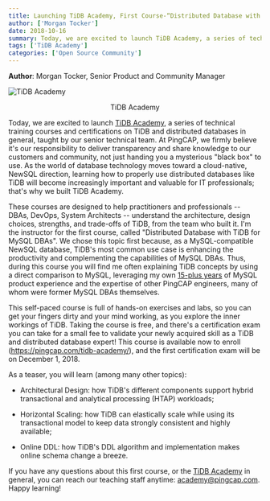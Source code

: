 ```yaml
---
title: Launching TiDB Academy, First Course-“Distributed Database with TiDB for MySQL DBAs”
author: ['Morgan Tocker']
date: 2018-10-16
summary: Today, we are excited to launch TiDB Academy, a series of technical training courses and certifications on TiDB and distributed databases in general, taught by our senior technical team. 
tags: ['TiDB Academy']
categories: ['Open Source Community']
---
```


**Author**: Morgan Tocker, Senior Product and Community Manager

![TiDB Academy](media/tidb-academy.jpg)

<center>TiDB Academy</center>

Today, we are excited to launch [TiDB Academy](https://pingcap.com/tidb-academy/), a series of technical training courses and certifications on TiDB and distributed databases in general, taught by our senior technical team. At PingCAP, we firmly believe it's our responsibility to deliver transparency and share knowledge to our customers and community, not just handing you a mysterious "black box" to use. As the world of database technology moves toward a cloud-native, NewSQL direction, learning how to properly use distributed databases like TiDB will become increasingly important and valuable for IT professionals; that's why we built TiDB Academy.

These courses are designed to help practitioners and professionals -- DBAs, DevOps, System Architects -- understand the architecture, design choices, strengths, and trade-offs of TiDB, from the team who built it. I'm the instructor for the first course, called "Distributed Database with TiDB for MySQL DBAs". We chose this topic first because, as a MySQL-compatible NewSQL database, TiDB's most common use case is enhancing the productivity and complementing the capabilities of MySQL DBAs. Thus, during this course you will find me often explaining TiDB concepts by using a direct comparison to MySQL, leveraging my own [15-plus years](https://www.linkedin.com/in/morgantocker/) of MySQL product experience and the expertise of other PingCAP engineers, many of whom were former MySQL DBAs themselves.

This self-paced course is full of hands-on exercises and labs, so you can get your fingers dirty and your mind working, as you explore the inner workings of TiDB. Taking the course is free, and there's a certification exam you can take for a small fee to validate your newly acquired skill as a TiDB and distributed database expert! This course is available now to enroll (https://pingcap.com/tidb-academy/), and the first certification exam will be on December 1, 2018.  

As a teaser, you will learn (among many other topics):

* Architectural Design: how TiDB's different components support hybrid transactional and analytical processing (HTAP) workloads;

* Horizontal Scaling: how TiDB can elastically scale while using its transactional model to keep data strongly consistent and highly available;

* Online DDL: how TiDB's DDL algorithm and implementation makes online schema change a breeze.

If you have any questions about this first course, or the [TiDB Academy](https://pingcap.com/tidb-academy/) in general, you can reach our teaching staff anytime: [academy@pingcap.com](mailto:academy@pingcap.com). Happy learning!
